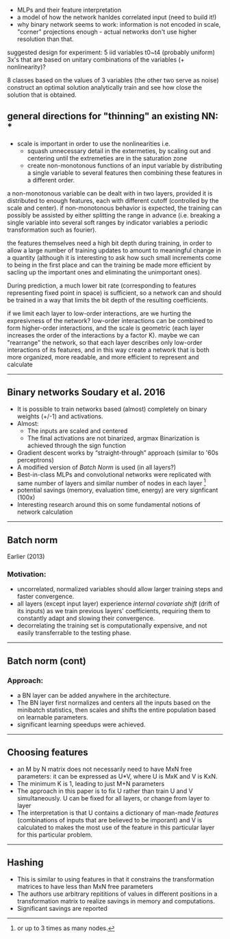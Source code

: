 
* MLPs and their feature interpretation
* a model of how the network hanldes correlated input (need to build it!)
* why binary network seems to work: information is not encoded in scale, "corner" projections enough - actual networks don't use higher resolution than that.

suggested design for experiment:
5 iid variables t0~t4 (probably uniform)
3x's that are based on unitary combinations of the variables (+ nonlinearity)?

8 classes based on the values of 3 variables (the other two serve as noise)
construct an optimal solution analytically
train and see how close the solution that is obtained.

general directions for "thinning" an existing NN: 
* 
---------------
* scale is important in order to use the nonlinearities i.e. 
    * squash unnecessary detail in the extermeties, by scaling out and centering until the extremeties are in the saturation zone
    * create non-monotonous functions of an input variable by distributing a single variable to several features then combining these features in a different order.

a non-monotonous variable can be dealt with in two layers, provided it is distributed to enough features, each with different cutoff (controlled by the scale and center). if non-monotonous behavior is expected, the training can possibly be assisted by either splitting the range in advance (i.e. breaking a single variable into several soft ranges by indicator variables a periodic transformation such as fourier).

the features themselves need a high bit depth during training, in order to allow a large number of training updates to amount to meaningful change in a quantity (although it is interesting to ask how such small increments come to being in the first place and can the training be made more efficient by sacling up the important ones and eliminating the unimportant ones).

During prediction, a much lower bit rate (corresponding to features representing fixed point in space) is sufficient, so a network can and should be trained in a way that limits the bit depth of the resulting coefficients.

if we limit each layer to low-order interactions, are we hurting the expresivness of the network? low-order interactions can be combined to form higher-order interactions, and the scale is geometric (each layer increases the order of the interactions by a factor K). maybe we can "rearrange" the network, so that each layer describes only low-order interactions of its features, and in this way create a network that is both more organized, more readable, and more efficient to represent and calculate

---

## Binary networks Soudary et al. 2016
* It is possible to train networks based (almost) completely on binary weights (+/-1) and activations.
* Almost:
    * The inputs are scaled and centered 
    * The final activations are not binarized, argmax
Binarization is achieved through the sign function
* Gradient descent works by “straight-through” approach (similar to '60s perceptrons)
* A modified version of _Batch Norm_ is used (in all layers?) 
* Best-in-class MLPs and convolutional networks were replicated with same number of layers and similar number of nodes in each layer [^nodes_in_layer]
* potential savings (memory, evaluation time, energy) are very signficant (100x)
* Interesting research around this on some fundamental notions of network calculation


[^nodes_in_layer]: or up to 3 times as many nodes.

---

## Batch norm
Earlier (2013)
### Motivation: 
* uncorrelated, normalized variables should allow larger training steps and faster convergence.
* all layers (except input layer) experience _internal covariate shift_ (drift of its inputs) as we train previous layers' coefficients, requiring them to constantly adapt and slowing their convergence.
* decorrelating the training set is computationally expensive, and not easily transferrable to the testing phase.
---
## Batch norm (cont)
### Approach:
* a BN layer can be added anywhere in the architecture.
* The BN layer first normalizes and centers all the inputs based on the minibatch statistics, then scales and shifts the entire population based on learnable parameters.
* significant learning speedups were achieved.

---

## Choosing features
* an M by N matrix does not necessarily need to have MxN free parameters: it can be expressed as U*V, where U is MxK and V is KxN.
* The minimum K is 1, leading to just M+N parameters
* The approach in this paper is to fix U rather than train U and V simultaneously. U can be fixed for all layers, or change from layer to layer
* The interpretation is that U contains a dictionary of man-made _features_ (combinations of inputs that are believed to be imporant) and V is calculated to makes the most use of the feature in this particular layer for this particular problem.


---
## Hashing
* This is similar to using features in that it constrains the transformation matrices to have less than MxN free parameters
* The authors use arbitrary repititions of values in different positions in a transformation matrix to realize savings in memory and computations.
* Significant savings are reported


